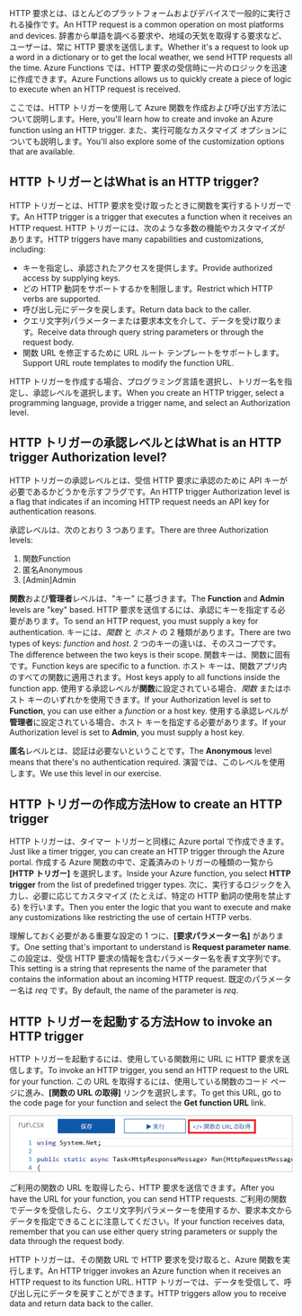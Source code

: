 <span data-ttu-id="e0396-101">HTTP 要求とは、ほとんどのプラットフォームおよびデバイスで一般的に実行される操作です。</span><span class="sxs-lookup"><span data-stu-id="e0396-101">An HTTP request is a common operation on most platforms and devices.</span></span> <span data-ttu-id="e0396-102">辞書から単語を調べる要求や、地域の天気を取得する要求など、ユーザーは、常に HTTP 要求を送信します。</span><span class="sxs-lookup"><span data-stu-id="e0396-102">Whether it's a request to look up a word in a dictionary or to get the local weather, we send HTTP requests all the time.</span></span> <span data-ttu-id="e0396-103">Azure Functions では、HTTP 要求の受信時に一片のロジックを迅速に作成できます。</span><span class="sxs-lookup"><span data-stu-id="e0396-103">Azure Functions allows us to quickly create a piece of logic to execute when an HTTP request is received.</span></span>

<span data-ttu-id="e0396-104">ここでは、HTTP トリガーを使用して Azure 関数を作成および呼び出す方法について説明します。</span><span class="sxs-lookup"><span data-stu-id="e0396-104">Here, you'll learn how to create and invoke an Azure function using an HTTP trigger.</span></span> <span data-ttu-id="e0396-105">また、実行可能なカスタマイズ オプションについても説明します。</span><span class="sxs-lookup"><span data-stu-id="e0396-105">You'll also explore some of the customization options that are available.</span></span>

## <a name="what-is-an-http-trigger"></a><span data-ttu-id="e0396-106">HTTP トリガーとは</span><span class="sxs-lookup"><span data-stu-id="e0396-106">What is an HTTP trigger?</span></span>

<span data-ttu-id="e0396-107">HTTP トリガーとは、HTTP 要求を受け取ったときに関数を実行するトリガーです。</span><span class="sxs-lookup"><span data-stu-id="e0396-107">An HTTP trigger is a trigger that executes a function when it receives an HTTP request.</span></span> <span data-ttu-id="e0396-108">HTTP トリガーには、次のような多数の機能やカスタマイズがあります。</span><span class="sxs-lookup"><span data-stu-id="e0396-108">HTTP triggers have many capabilities and customizations, including:</span></span>

- <span data-ttu-id="e0396-109">キーを指定し、承認されたアクセスを提供します。</span><span class="sxs-lookup"><span data-stu-id="e0396-109">Provide authorized access by supplying keys.</span></span>
- <span data-ttu-id="e0396-110">どの HTTP 動詞をサポートするかを制限します。</span><span class="sxs-lookup"><span data-stu-id="e0396-110">Restrict which HTTP verbs are supported.</span></span>
- <span data-ttu-id="e0396-111">呼び出し元にデータを戻します。</span><span class="sxs-lookup"><span data-stu-id="e0396-111">Return data back to the caller.</span></span>
- <span data-ttu-id="e0396-112">クエリ文字列パラメーターまたは要求本文を介して、データを受け取ります。</span><span class="sxs-lookup"><span data-stu-id="e0396-112">Receive data through query string parameters or through the request body.</span></span>
- <span data-ttu-id="e0396-113">関数 URL を修正するために URL ルート テンプレートをサポートします。</span><span class="sxs-lookup"><span data-stu-id="e0396-113">Support URL route templates to modify the function URL.</span></span>

<span data-ttu-id="e0396-114">HTTP トリガーを作成する場合、プログラミング言語を選択し、トリガー名を指定し、承認レベルを選択します。</span><span class="sxs-lookup"><span data-stu-id="e0396-114">When you create an HTTP trigger, select a programming language, provide a trigger name, and select an Authorization level.</span></span>

## <a name="what-is-an-http-trigger-authorization-level"></a><span data-ttu-id="e0396-115">HTTP トリガーの承認レベルとは</span><span class="sxs-lookup"><span data-stu-id="e0396-115">What is an HTTP trigger Authorization level?</span></span>

<span data-ttu-id="e0396-116">HTTP トリガーの承認レベルとは、受信 HTTP 要求に承認のために API キーが必要であるかどうかを示すフラグです。</span><span class="sxs-lookup"><span data-stu-id="e0396-116">An HTTP trigger Authorization level is a flag that indicates if an incoming HTTP request needs an API key for authentication reasons.</span></span>

<span data-ttu-id="e0396-117">承認レベルは、次のとおり 3 つあります。</span><span class="sxs-lookup"><span data-stu-id="e0396-117">There are three Authorization levels:</span></span>

1. <span data-ttu-id="e0396-118">関数</span><span class="sxs-lookup"><span data-stu-id="e0396-118">Function</span></span>
2. <span data-ttu-id="e0396-119">匿名</span><span class="sxs-lookup"><span data-stu-id="e0396-119">Anonymous</span></span>
3. <span data-ttu-id="e0396-120">[Admin]</span><span class="sxs-lookup"><span data-stu-id="e0396-120">Admin</span></span>

<span data-ttu-id="e0396-121">**関数**および**管理者**レベルは、"キー" に基づきます。</span><span class="sxs-lookup"><span data-stu-id="e0396-121">The **Function** and **Admin** levels are "key" based.</span></span> <span data-ttu-id="e0396-122">HTTP 要求を送信するには、承認にキーを指定する必要があります。</span><span class="sxs-lookup"><span data-stu-id="e0396-122">To send an HTTP request, you must supply a key for authentication.</span></span> <span data-ttu-id="e0396-123">キーには、*関数* と *ホスト* の 2 種類があります。</span><span class="sxs-lookup"><span data-stu-id="e0396-123">There are two types of keys: *function* and *host*.</span></span> <span data-ttu-id="e0396-124">2 つのキーの違いは、そのスコープです。</span><span class="sxs-lookup"><span data-stu-id="e0396-124">The difference between the two keys is their scope.</span></span> <span data-ttu-id="e0396-125">関数キーは、関数に固有です。</span><span class="sxs-lookup"><span data-stu-id="e0396-125">Function keys are specific to a function.</span></span> <span data-ttu-id="e0396-126">ホスト キーは、関数アプリ内のすべての関数に適用されます。</span><span class="sxs-lookup"><span data-stu-id="e0396-126">Host keys apply to all functions inside the function app.</span></span> <span data-ttu-id="e0396-127">使用する承認レベルが**関数**に設定されている場合、*関数* またはホスト キーのいずれかを使用できます。</span><span class="sxs-lookup"><span data-stu-id="e0396-127">If your Authorization level is set to **Function**, you can use either a *function* or a host key.</span></span> <span data-ttu-id="e0396-128">使用する承認レベルが**管理者**に設定されている場合、ホスト キーを指定する必要があります。</span><span class="sxs-lookup"><span data-stu-id="e0396-128">If your Authorization level is set to **Admin**, you must supply a host key.</span></span>

<span data-ttu-id="e0396-129">**匿名**レベルとは、認証は必要ないということです。</span><span class="sxs-lookup"><span data-stu-id="e0396-129">The **Anonymous** level means that there's no authentication required.</span></span> <span data-ttu-id="e0396-130">演習では、このレベルを使用します。</span><span class="sxs-lookup"><span data-stu-id="e0396-130">We use this level in our exercise.</span></span>

## <a name="how-to-create-an-http-trigger"></a><span data-ttu-id="e0396-131">HTTP トリガーの作成方法</span><span class="sxs-lookup"><span data-stu-id="e0396-131">How to create an HTTP trigger</span></span>

<span data-ttu-id="e0396-132">HTTP トリガーは、タイマー トリガーと同様に Azure portal で作成できます。</span><span class="sxs-lookup"><span data-stu-id="e0396-132">Just like a timer trigger, you can create an HTTP trigger through the Azure portal.</span></span> <span data-ttu-id="e0396-133">作成する Azure 関数の中で、定義済みのトリガーの種類の一覧から **[HTTP トリガー]** を選択します。</span><span class="sxs-lookup"><span data-stu-id="e0396-133">Inside your Azure function, you select **HTTP trigger** from the list of predefined trigger types.</span></span> <span data-ttu-id="e0396-134">次に、実行するロジックを入力し、必要に応じてカスタマイズ (たとえば、特定の HTTP 動詞の使用を禁止する) を行います。</span><span class="sxs-lookup"><span data-stu-id="e0396-134">Then you enter the logic that you want to execute and make any customizations like restricting the use of certain HTTP verbs.</span></span>

<span data-ttu-id="e0396-135">理解しておく必要がある重要な設定の 1 つに、**[要求パラメーター名]** があります。</span><span class="sxs-lookup"><span data-stu-id="e0396-135">One setting that's important to understand is **Request parameter name**.</span></span> <span data-ttu-id="e0396-136">この設定は、受信 HTTP 要求の情報を含むパラメーター名を表す文字列です。</span><span class="sxs-lookup"><span data-stu-id="e0396-136">This setting is a string that represents the name of the parameter that contains the information about an incoming HTTP request.</span></span> <span data-ttu-id="e0396-137">既定のパラメーター名は *req* です。</span><span class="sxs-lookup"><span data-stu-id="e0396-137">By default, the name of the parameter is *req*.</span></span>

## <a name="how-to-invoke-an-http-trigger"></a><span data-ttu-id="e0396-138">HTTP トリガーを起動する方法</span><span class="sxs-lookup"><span data-stu-id="e0396-138">How to invoke an HTTP trigger</span></span>

<span data-ttu-id="e0396-139">HTTP トリガーを起動するには、使用している関数用に URL に HTTP 要求を送信します。</span><span class="sxs-lookup"><span data-stu-id="e0396-139">To invoke an HTTP trigger, you send an HTTP request to the URL for your function.</span></span> <span data-ttu-id="e0396-140">この URL を取得するには、使用している関数のコード ページに進み、**[関数の URL の取得]** リンクを選択します。</span><span class="sxs-lookup"><span data-stu-id="e0396-140">To get this URL, go to the code page for your function and select the **Get function URL** link.</span></span>

![[Functions アプリ] ブレードを表示する Azure portal のスクリーンショット。アプリの [関数の URL の取得] ボタンが強調表示されている。](../media/5-function-url.png)

<span data-ttu-id="e0396-142">ご利用の関数の URL を取得したら、HTTP 要求を送信できます。</span><span class="sxs-lookup"><span data-stu-id="e0396-142">After you have the URL for your function, you can send HTTP requests.</span></span> <span data-ttu-id="e0396-143">ご利用の関数でデータを受信したら、クエリ文字列パラメーターを使用するか、要求本文からデータを指定できることに注意してください。</span><span class="sxs-lookup"><span data-stu-id="e0396-143">If your function receives data, remember that you can use either query string parameters or supply the data through the request body.</span></span>

<span data-ttu-id="e0396-144">HTTP トリガーは、その関数 URL で HTTP 要求を受け取ると、Azure 関数を実行します。</span><span class="sxs-lookup"><span data-stu-id="e0396-144">An HTTP trigger invokes an Azure function when it receives an HTTP request to its function URL.</span></span> <span data-ttu-id="e0396-145">HTTP トリガーでは、データを受信して、呼び出し元にデータを戻すことができます。</span><span class="sxs-lookup"><span data-stu-id="e0396-145">HTTP triggers allow you to receive data and return data back to the caller.</span></span>